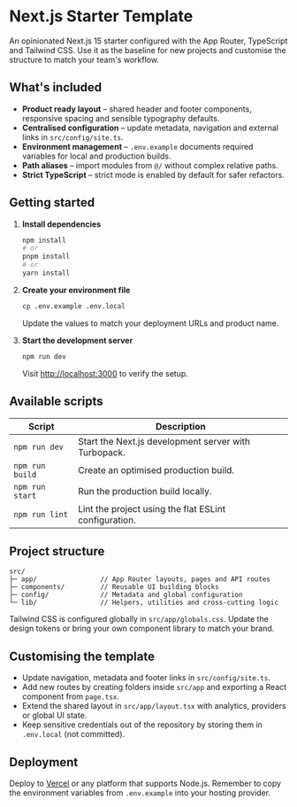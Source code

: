 # Next.js Starter Template

An opinionated Next.js 15 starter configured with the App Router, TypeScript and Tailwind CSS. Use it as the baseline for new projects and customise the structure to match your team's workflow.

## What's included

- **Product ready layout** – shared header and footer components, responsive spacing and sensible typography defaults.
- **Centralised configuration** – update metadata, navigation and external links in `src/config/site.ts`.
- **Environment management** – `.env.example` documents required variables for local and production builds.
- **Path aliases** – import modules from `@/` without complex relative paths.
- **Strict TypeScript** – strict mode is enabled by default for safer refactors.

## Getting started

1. **Install dependencies**

   ```bash
   npm install
   # or
   pnpm install
   # or
   yarn install
   ```

2. **Create your environment file**

   ```bash
   cp .env.example .env.local
   ```

   Update the values to match your deployment URLs and product name.

3. **Start the development server**

   ```bash
   npm run dev
   ```

   Visit [http://localhost:3000](http://localhost:3000) to verify the setup.

## Available scripts

| Script        | Description                                                                 |
| ------------- | --------------------------------------------------------------------------- |
| `npm run dev` | Start the Next.js development server with Turbopack.                        |
| `npm run build` | Create an optimised production build.                                       |
| `npm run start` | Run the production build locally.                                           |
| `npm run lint` | Lint the project using the flat ESLint configuration.                      |

## Project structure

```
src/
├─ app/                // App Router layouts, pages and API routes
├─ components/         // Reusable UI building blocks
├─ config/             // Metadata and global configuration
└─ lib/                // Helpers, utilities and cross-cutting logic
```

Tailwind CSS is configured globally in `src/app/globals.css`. Update the design tokens or bring your own component library to match your brand.

## Customising the template

- Update navigation, metadata and footer links in `src/config/site.ts`.
- Add new routes by creating folders inside `src/app` and exporting a React component from `page.tsx`.
- Extend the shared layout in `src/app/layout.tsx` with analytics, providers or global UI state.
- Keep sensitive credentials out of the repository by storing them in `.env.local` (not committed).

## Deployment

Deploy to [Vercel](https://vercel.com) or any platform that supports Node.js. Remember to copy the environment variables from `.env.example` into your hosting provider.
